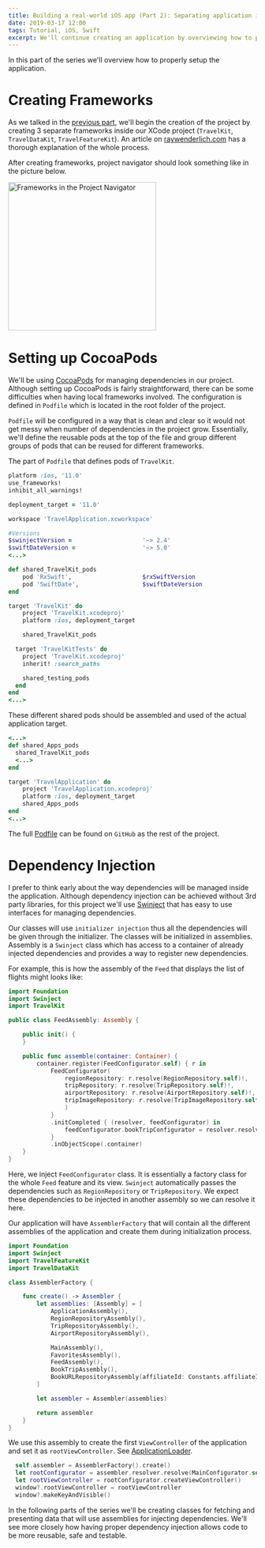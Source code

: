 ```yaml
---
title: Building a real-world iOS app (Part 2): Separating application into frameworks
date: 2019-03-17 12:00
tags: Tutorial, iOS, Swift
excerpt: We'll continue creating an application by overviewing how to properly setup the application.
---
```


In this part of the series we'll overview how to properly setup the application.

# Creating Frameworks

As we talked in the [previous part](/tutorial/ios/swift/aerogami_series_part_1/), we'll begin the creation of the project by creating 3 separate frameworks inside our XCode project (`TravelKit`, `TravelDataKit`, `TravelFeatureKit`). An article on [raywenderlich.com](https://www.raywenderlich.com/5109-creating-a-framework-for-ios) has a thorough explanation of the whole process.

After creating frameworks, project navigator should look something like in the picture below.

<img src="/images/aerogami-tutorial/part2/project_frameworks.png" alt="Frameworks in the Project Navigator" width="300"/>

# Setting up CocoaPods

We'll be using [CocoaPods](https://cocoapods.org) for managing dependencies in our project. Although setting up CocoaPods is fairly straightforward, there can be some difficulties when having local frameworks involved. The configuration is defined in `Podfile` which is located in the root folder of the project.

`Podfile` will be configured in a way that is clean and clear so it would not get messy when number of dependencies in the project grow. Essentially, we'll define the reusable pods at the top of the file and group different groups of pods that can be reused for different frameworks. 

The part of `Podfile` that defines pods of `TravelKit`.

```ruby
platform :ios, '11.0'
use_frameworks!
inhibit_all_warnings!

deployment_target = '11.0'

workspace 'TravelApplication.xcworkspace'

#Versions
$swinjectVersion =                    '~> 2.4'
$swiftDateVersion =                   '~> 5.0'
<...>

def shared_TravelKit_pods
    pod 'RxSwift',                    $rxSwiftVersion
    pod 'SwiftDate',                  $swiftDateVersion
end

target 'TravelKit' do
    project 'TravelKit.xcodeproj'
    platform :ios, deployment_target

    shared_TravelKit_pods

  target 'TravelKitTests' do
    project 'TravelKit.xcodeproj'
    inherit! :search_paths

    shared_testing_pods
  end
end
<...>
```

These different shared pods should be assembled and used of the actual application target.

```ruby
<...>
def shared_Apps_pods
  shared_TravelKit_pods
  <...>
end

target 'TravelApplication' do
    project 'TravelApplication.xcodeproj'
    platform :ios, deployment_target
    shared_Apps_pods
end
<...>
```

The full [Podfile](https://github.com/nitesuit/aerogami-ios/blob/master/Podfile) can be found on `GitHub` as the rest of the project.

# Dependency Injection

I prefer to think early about the way dependencies will be managed inside the application. Although dependency injection can be achieved without 3rd party libraries, for this project we'll use [Swinject](https://github.com/Swinject/Swinject) that has easy to use interfaces for managing dependencies.

Our classes will use `initializer injection` thus all the dependencies will be given through the initializer. The classes will be initialized in assemblies. Assembly is a `Swinject` class which has access to a container of already injected dependencies and provides a way to register new dependencies. 

For example, this is how the assembly of the `Feed` that displays the list of flights might looks like:

```swift
import Foundation
import Swinject
import TravelKit

public class FeedAssembly: Assembly {

    public init() {
    }

    public func assemble(container: Container) {
        container.register(FeedConfigurator.self) { r in
            FeedConfigurator(
                regionRepository: r.resolve(RegionRepository.self)!,
                tripRepository: r.resolve(TripRepository.self)!,
                airportRepository: r.resolve(AirportRepository.self)!,
                tripImageRepository: r.resolve(TripImageRepository.self)!
                )
            }
            .initCompleted { (resolver, feedConfigurator) in
                feedConfigurator.bookTripConfigurator = resolver.resolve(BookTripConfigurator.self)!
            }
            .inObjectScope(.container)
    }
}
```

Here, we inject `FeedConfigurator` class. It is essentially a factory class for the whole `Feed` feature and its view. `Swinject` automatically passes the dependencies such as `RegionRepository` or `TripRepository`. We expect these dependencies to be injected in another assembly so we can resolve it here.

Our application will have `AssemblerFactory` that will contain all the different assemblies of the application and create them during initialization process. 

```swift
import Foundation
import Swinject
import TravelFeatureKit
import TravelDataKit

class AssemblerFactory {

    func create() -> Assembler {
        let assemblies: [Assembly] = [
            ApplicationAssembly(),
            RegionRepositoryAssembly(),
            TripRepositoryAssembly(),
            AirportRepositoryAssembly(),

            MainAssembly(),
            FavoritesAssembly(),
            FeedAssembly(),
            BookTripAssembly(),
            BookURLRepositoryAssembly(affiliateId: Constants.affiliateId)
        ]

        let assembler = Assembler(assemblies)

        return assembler
    }
}
```

We use this assembly to create the first `ViewController` of the application and set it as `rootViewController`. See [ApplicationLoader](https://github.com/nitesuit/aerogami-ios/blob/master/TravelApplication/Application/ApplicationLoader.swift).

```swift
  self.assembler = AssemblerFactory().create()
  let rootConfigurator = assembler.resolver.resolve(MainConfigurator.self)!
  let rootViewController = rootConfigurator.createViewController()
  window?.rootViewController = rootViewController
  window?.makeKeyAndVisible()
```

In the following parts of the series we'll be creating classes for fetching and presenting data that will use assemblies for injecting dependencies. We'll see more closely how having proper dependency injection allows code to be more reusable, safe and testable.  
